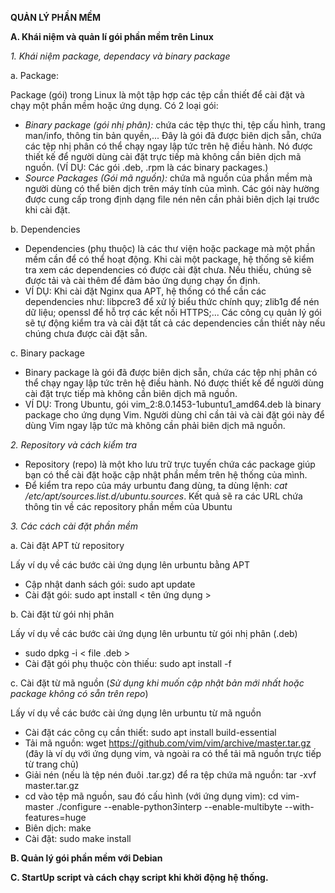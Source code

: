 **QUẢN LÝ PHẦN MỀM**

**A. Khái niệm và quản lí gói phần mềm trên Linux**

*1. Khái niệm package, dependacy và binary package*

a. Package: 

Package (gói) trong Linux là một tập hợp các tệp cần thiết để cài đặt và chạy một phần mềm hoặc ứng dụng. Có 2 loại gói:
- *Binary package (gói nhị phân):* chứa các tệp thực thi, tệp cấu hình, trang man/info, thông tin bản quyền,... Đây là gói đã được biên dịch sẵn, chứa các tệp nhị phân có thể chạy ngay lập tức trên hệ điều hành. Nó được thiết kế để người dùng cài đặt trực tiếp mà không cần biên dịch mã nguồn. (VÍ DỤ: Các gói .deb, .rpm là các binary packages.)
- *Source Packages (Gói mã nguồn):* chứa mã nguồn của phần mềm mà người dùng có thể biên dịch trên máy tính của mình. Các gói này hường được cung cấp trong định dạng file nén nên cần phải biên dịch lại trước khi cài đặt.

b. Dependencies
- Dependencies (phụ thuộc) là các thư viện hoặc package mà một phần mềm cần để có thể hoạt động. Khi cài một package, hệ thống sẽ kiểm tra xem các dependencies có được cài đặt chưa. Nếu thiếu, chúng sẽ được tải và cài thêm để đảm bảo ứng dụng chạy ổn định.
- VÍ DỤ: Khi cài đặt Nginx qua APT, hệ thống có thể cần các dependencies như: libpcre3 để xử lý biểu thức chính quy; zlib1g để nén dữ liệu; openssl để hỗ trợ các kết nối HTTPS;... Các công cụ quản lý gói sẽ tự động kiểm tra và cài đặt tất cả các dependencies cần thiết này nếu chúng chưa được cài đặt sẵn.

c. Binary package
- Binary package là gói đã được biên dịch sẵn, chứa các tệp nhị phân có thể chạy ngay lập tức trên hệ điều hành. Nó được thiết kế để người dùng cài đặt trực tiếp mà không cần biên dịch mã nguồn.
- VÍ DỤ: Trong Ubuntu, gói vim_2:8.0.1453-1ubuntu1_amd64.deb là binary package cho ứng dụng Vim. Người dùng chỉ cần tải và cài đặt gói này để dùng Vim ngay lập tức mà không cần phải biên dịch mã nguồn.

*2. Repository và cách kiểm tra*
- Repository (repo) là một kho lưu trữ trực tuyến chứa các package giúp bạn có thể cài đặt hoặc cập nhật phần mềm trên hệ thống của mình.
- Để kiểm tra repo của máy urbuntu đang dùng, ta dùng lệnh: *cat /etc/apt/sources.list.d/ubuntu.sources*. Kết quả sẽ ra các URL chứa thông tin về các repository phần mềm của Ubuntu

*3. Các cách cài đặt phần mềm*

a. Cài đặt APT từ repository

Lấy ví dụ về các bước cài ứng dụng lên urbuntu bằng APT
- Cập nhật danh sách gói: sudo apt update  
- Cài đặt gói: sudo apt install < tên ứng dụng >

b. Cài đặt từ gói nhị phân

Lấy ví dụ về các bước cài ứng dụng lên urbuntu từ gói nhị phân (.deb)
- sudo dpkg -i < file .deb > 
- Cài đặt gói phụ thuộc còn thiếu: sudo apt install -f 

c. Cài đặt từ mã nguồn (*Sử dụng khi muốn cập nhật bản mới nhất hoặc package không có sẵn trên repo*)

Lấy ví dụ về các bước cài ứng dụng lên urbuntu từ mã nguồn
- Cài đặt các công cụ cần thiết: sudo apt install build-essential
- Tải mã nguồn: wget https://github.com/vim/vim/archive/master.tar.gz (đây là ví dụ với ứng dụng vim, và ngoài ra có thể tải mã nguồn trực tiếp từ trang chủ)
- Giải nén (nếu là tệp nén đuôi .tar.gz) để ra tệp chứa mã nguồn: tar -xvf master.tar.gz
- cd vào tệp mã nguồn, sau đó cấu hình (với ứng dụng vim): cd vim-master ./configure --enable-python3interp --enable-multibyte --with-features=huge
- Biên dịch: make
- Cài đặt: sudo make install

**B. Quản lý gói phần mềm với Debian**

**C. StartUp script và cách chạy script khi khởi động hệ thống.**

